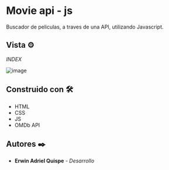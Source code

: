 # Movie api - js

Buscador de peliculas, a traves de una API, utilizando Javascript.

## Vista ⚙️

_INDEX_

![image](https://github.com/ErwinAdriel/movie-api/assets/95004472/228ca5aa-341d-4944-97a3-00702a9e3204)

## Construido con 🛠️

* HTML
* CSS 
* JS
* OMDb API

## Autores ✒️

* **Erwin Adriel Quispe** - *Desarrollo* 
